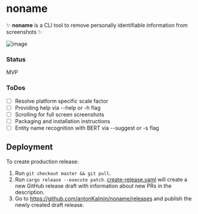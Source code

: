 # noname

✨ **noname** is a CLI tool to remove personally identifiable information from screenshots ✨

![image](https://user-images.githubusercontent.com/3993255/151440536-da12dc0d-635b-4b65-9347-8d161fd2e015.png)

### Status

MVP

### ToDos

- [ ] Resolve platform specific scale factor
- [ ] Providing help via --help or -h flag
- [ ] Scrolling for full screen screenshots
- [ ] Packaging and installation instructions
- [ ] Entity name recognition with BERT via --suggest or -s flag

## Deployment

To create production release:

1. Run `git checkout master && git pull`.
1. Run `cargo release --execute patch`. [create-release.yaml](.github/workflows/create-release.yaml) will create a new GitHub release draft with information about new PRs in the description.
1. Go to https://github.com/antonKalinin/noname/releases and publish the newly created draft release.
